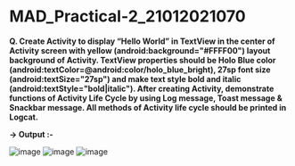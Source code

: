 # MAD_Practical-2_21012021070

**Q. Create Activity to display “Hello World” in TextView in the center of Activity screen with yellow (android:background="#FFFF00") layout background of Activity. TextView properties should be Holo Blue color (android:textColor=@android:color/holo_blue_bright), 27sp font size (android:textSize="27sp") and make text style bold and italic (android:textStyle="bold|italic"). After creating Activity, demonstrate functions of Activity Life Cycle by using Log message, Toast message & Snackbar message. All methods of Activity life cycle should be printed in Logcat.**

**-> Output :-**

![image](https://github.com/krupa-patel06/MAD_Practical-2_21012021070/assets/122816669/69ecd009-030b-4a82-96c5-52e3b8b105bb)
![image](https://github.com/krupa-patel06/MAD_Practical-2_21012021070/assets/122816669/35703bc6-d939-4f22-bc68-8ea109654f28)
![image](https://github.com/krupa-patel06/MAD_Practical-2_21012021070/assets/122816669/ea415ef9-b0cb-4cdb-a3a7-126338577ce0)
